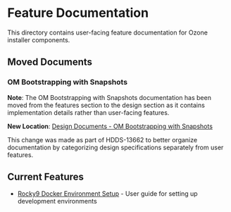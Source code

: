 # Feature Documentation

This directory contains user-facing feature documentation for Ozone installer components.

## Moved Documents

### OM Bootstrapping with Snapshots

**Note**: The OM Bootstrapping with Snapshots documentation has been moved from the features section to the design section as it contains implementation details rather than user-facing features.

**New Location**: [Design Documents - OM Bootstrapping with Snapshots](../design/om-bootstrapping-with-snapshots.md)

This change was made as part of HDDS-13662 to better organize documentation by categorizing design specifications separately from user features.

## Current Features

- [Rocky9 Docker Environment Setup](../../README.md) - User guide for setting up development environments